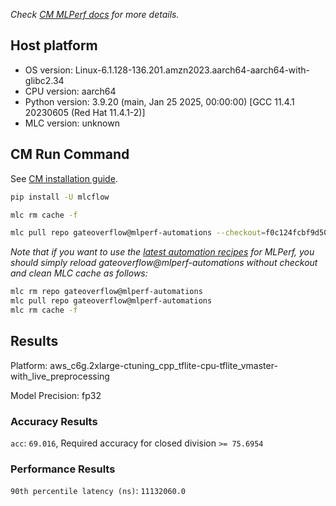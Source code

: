 *Check [CM MLPerf docs](https://docs.mlcommons.org/inference) for more details.*

## Host platform

* OS version: Linux-6.1.128-136.201.amzn2023.aarch64-aarch64-with-glibc2.34
* CPU version: aarch64
* Python version: 3.9.20 (main, Jan 25 2025, 00:00:00) 
[GCC 11.4.1 20230605 (Red Hat 11.4.1-2)]
* MLC version: unknown

## CM Run Command

See [CM installation guide](https://docs.mlcommons.org/inference/install/).

```bash
pip install -U mlcflow

mlc rm cache -f

mlc pull repo gateoverflow@mlperf-automations --checkout=f0c124fcbf9d500bf426830c66ea23ee0ce6cbcd


```
*Note that if you want to use the [latest automation recipes](https://docs.mlcommons.org/inference) for MLPerf,
 you should simply reload gateoverflow@mlperf-automations without checkout and clean MLC cache as follows:*

```bash
mlc rm repo gateoverflow@mlperf-automations
mlc pull repo gateoverflow@mlperf-automations
mlc rm cache -f

```

## Results

Platform: aws_c6g.2xlarge-ctuning_cpp_tflite-cpu-tflite_vmaster-with_live_preprocessing

Model Precision: fp32

### Accuracy Results 
`acc`: `69.016`, Required accuracy for closed division `>= 75.6954`

### Performance Results 
`90th percentile latency (ns)`: `11132060.0`
